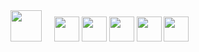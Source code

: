 <div display="inline">
  <img width="50" src="https://cdn.jsdelivr.net/gh/devicons/devicon@latest/icons/php/php-original.svg" />
  &nbsp;&nbsp;&nbsp;
  <img width="40" src="https://cdn.jsdelivr.net/gh/devicons/devicon@latest/icons/cakephp/cakephp-original.svg" />
  <img width="40" src="https://cdn.jsdelivr.net/gh/devicons/devicon@latest/icons/laravel/laravel-original.svg" />
  <img width="40" src="https://cdn.jsdelivr.net/gh/devicons/devicon@latest/icons/html5/html5-original.svg"  />
  <img width="40" src="https://cdn.jsdelivr.net/gh/devicons/devicon@latest/icons/javascript/javascript-plain.svg" />
  <img width="40" src="https://cdn.jsdelivr.net/gh/devicons/devicon@latest/icons/mysql/mysql-original-wordmark.svg" />
</div>
